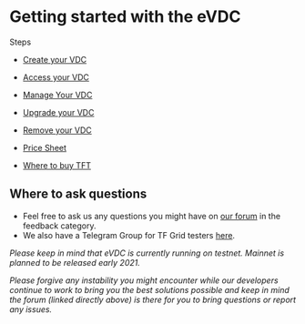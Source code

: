 # Getting started with the eVDC

Steps

- [Create your VDC](evdc_create)
- [Access your VDC](evdc_access)
- [Manage Your VDC](evdc_my_evdc)
- [Upgrade your VDC](evdc_upgrade)
- [Remove your VDC](evdc_remove)

- [Price Sheet](evdc_pricing)
- [Where to buy TFT](buy_tft)



## Where to ask questions

- Feel free to ask us any questions you might have on [our forum](https://forum.threefold.io) in the feedback category.
- We also have a Telegram Group for TF Grid testers [here](https://t.me/joinchat/BwOvOxxgK59GmRoZ2_sM0w).

_Please keep in mind that eVDC is currently running on testnet. Mainnet is planned to be released early 2021._

_Please forgive any instability you might encounter while our developers continue to work to bring you the best solutions possible and keep in mind the forum (linked directly above) is there for you to bring questions or report any issues._
